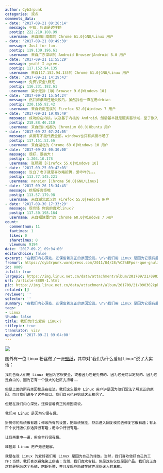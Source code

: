```yaml
---
author: Cyb3rpunk
categories: 观点
comments_data:
- date: '2017-09-21 09:28:14'
  message: 不错，应该是这样的
  postip: 222.210.108.99
  username: 来自四川成都的 Chrome 61.0|GNU/Linux 用户
- date: '2017-09-21 09:49:39'
  message: Just for fun.
  postip: 119.139.196.61
  username: 来自广东深圳的 Android Browser|Android 5.0 用户
- date: '2017-09-21 11:55:29'
  message: yeah! I agree.
  postip: 117.152.94.135
  username: 来自117.152.94.135的 Chrome 61.0|GNU/Linux 用户
- date: '2017-09-21 14:29:43'
  message: 免费\安全\稳定
  postip: 116.231.182.61
  username: 粱小无拆 [QQ Browser 9.6|Windows 10]
- date: '2017-09-21 15:54:24'
  message: 然并卵桌面还是失败的，虽然我也一直在用debian
  postip: 220.165.92.42
  username: 来自云南玉溪的 Firefox 52.0|Windows 7 用户
- date: '2017-09-21 19:08:49'
  message: 成功的在内核，以及基于内核的 Android，然后基本就是服务器领域，至于嵌入式领域，并没有占据绝对领先地位。
  postip: 218.88.46.210
  username: 来自四川成都的 Chromium 60.0|Ubuntu 用户
- date: '2017-09-22 07:24:05'
  message: 桌面有不能代表全部，windows也只有桌面市场了
  postip: 117.151.52.66
  username: 来自湖北的 Chrome 60.0|Windows 10 用户
- date: '2017-09-23 00:30:00'
  message: 很好，很强大！
  postip: 1.204.10.178
  username: 张熙熙 [Firefox 55.0|Windows 10]
- date: '2017-09-25 09:42:03'
  message: 说白了老子就是喜欢瞎折腾，爱咋咋的。。。
  postip: 113.77.145.221
  username: nansion [Chrome 58.0|GNU/Linux]
- date: '2017-09-26 15:34:43'
  message: 排版好奇怪哦
  postip: 113.57.179.98
  username: 来自湖北武汉的 Firefox 55.0|Fedora 用户
- date: '2017-09-30 17:33:29'
  message: 很奇怪 你真的喜欢linux？
  postip: 117.30.198.164
  username: 来自福建厦门的 Chrome 60.0|Windows 7 用户
count:
  commentnum: 11
  favtimes: 1
  likes: 0
  sharetimes: 0
  viewnum: 9194
date: '2017-09-21 09:04:00'
editorchoice: false
excerpt: "在我们内心深处，还保留着真正的原因没说。\r\n我们用 Linux 是因为它很有趣。"
fromurl: https://cyb3rpunk.wordpress.com/2011/04/28/%C2%BFpor-que-gnulinux/
id: 8889
islctt: true
largepic: https://img.linux.net.cn/data/attachment/album/201709/21/090302kpkp8el81e581pe8.jpg
url: /article-8889-1.html
pic: https://img.linux.net.cn/data/attachment/album/201709/21/090302kpkp8el81e581pe8.jpg.thumb.jpg
related: []
reviewer: ''
selector: ''
summary: "在我们内心深处，还保留着真正的原因没说。\r\n我们用 Linux 是因为它很有趣。"
tags:
- Linux
thumb: false
title: 我们为什么爱用 Linux？
titlepic: true
translator: vizv
updated: '2017-09-21 09:04:00'
---
```


![](/data/attachment/album/201709/21/090302kpkp8el81e581pe8.jpg)


国外有一位 Linux 粉丝做了一张[壁纸](https://cyb3rpunk.files.wordpress.com/2011/04/whylinux.jpg)，其中对“我们为什么爱用 Linux”说了大实话：




```
我们告诉人们用 Linux 是因为它很安全，或者因为它是免费的、因为它是可以定制的、因为它是自由的、因为它有一个强大的社区支持着……

但是上面的所有原因都是在扯淡。我们这么跟非 Linux 用户讲是因为他们没法了解真正的原因。而且我们说多了这些借口，我们自己也开始就这么相信了。

但是在我们内心深处，还保留着真正的原因没说。

我们用 Linux 是因为它很有趣。

折腾你的系统很有趣；修改所有的设置，把系统搞挂，然后进入回复模式去修复它很有趣；有上百个发行版供你选择很有趣；用命令行很有趣。

让我再重申一遍，用命令行很有趣。

难怪非 Linux 用户无法理解。

我是在说 Linux 的爱好者们用 Linux 是因为自己的缘故。当然，我们喜欢做好自己的工作；当然，我们喜欢避免染上病毒；当然，我们喜欢省钱。但是这些仅仅是副产品。我们真正喜欢的是把玩这个系统，瞎胡折腾，并且发现些隐藏在软件深处迷人的真相。
```